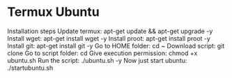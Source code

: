 # Termux Ubuntu
Installation steps
Update termux: apt-get update && apt-get upgrade -y
Install wget: apt-get install wget -y
Install proot: apt-get install proot -y
Install git: apt-get install git -y
Go to HOME folder: cd ~
Download script: git clone 
Go to script folder: cd 
Give execution permission: chmod +x ubuntu.sh
Run the script: ./ubuntu.sh -y
Now just start ubuntu: ./startubuntu.sh
